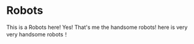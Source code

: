 # Robots
This is a Robots here!
Yes!
That's me the handsome robots!
here is very very handsome robots！
